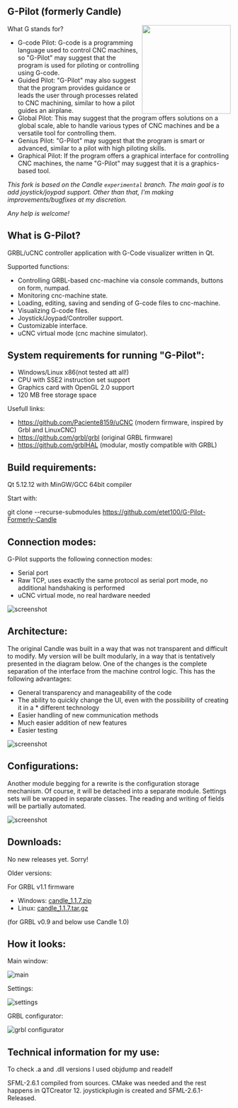G-Pilot (formerly Candle)
-----------
<img src="screenshots/gpilot_big.jpg" width="200" height="200" align="right">
What G stands for?

- G-code Pilot: G-code is a programming language used to control CNC machines, so "G-Pilot" may suggest that the program is used for piloting or controlling using G-code.
- Guided Pilot: "G-Pilot" may also suggest that the program provides guidance or leads the user through processes related to CNC machining, similar to how a pilot guides an airplane.
- Global Pilot: This may suggest that the program offers solutions on a global scale, able to handle various types of CNC machines and be a versatile tool for controlling them.
- Genius Pilot: "G-Pilot" may suggest that the program is smart or advanced, similar to a pilot with high piloting skills.
- Graphical Pilot: If the program offers a graphical interface for controlling CNC machines, the name "G-Pilot" may suggest that it is a graphics-based tool.

*This fork is based on the Candle `experimental` branch. The main goal is to add joystick/joypad support. Other than that, I'm making improvements/bugfixes at my discretion.*

*Any help is welcome!*

What is G-Pilot?
-----------

GRBL/uCNC controller application with G-Code visualizer written in Qt.

Supported functions:
* Controlling GRBL-based cnc-machine via console commands, buttons on form, numpad.
* Monitoring cnc-machine state.
* Loading, editing, saving and sending of G-code files to cnc-machine.
* Visualizing G-code files.
* Joystick/Joypad/Controller support.
* Customizable interface.
* uCNC virtual mode (cnc machine simulator).

System requirements for running "G-Pilot":
-------------------
* Windows/Linux x86(not tested att all!)
* CPU with SSE2 instruction set support
* Graphics card with OpenGL 2.0 support
* 120 MB free storage space

Usefull links:

* https://github.com/Paciente8159/uCNC (modern firmware, inspired by Grbl and LinuxCNC)
* https://github.com/grbl/grbl (original GRBL firmware)
* https://github.com/grblHAL (modular, mostly compatible with GRBL)

Build requirements:
-------------------
Qt 5.12.12 with MinGW/GCC 64bit compiler

Start with:

git clone --recurse-submodules https://github.com/etet100/G-Pilot-Formerly-Candle

Connection modes:
-----------------

G-Pilot supports the following connection modes:
* Serial port
* Raw TCP, uses exactly the same protocol as serial port mode, no additional handshaking is performed
* uCNC virtual mode, no real hardware needed

![screenshot](/screenshots/screenshot_connection_modes.png)

Architecture:
-------------

The original Candle was built in a way that was not transparent and difficult to modify. My version will be built modularly, in a way that is tentatively presented in the diagram below. One of the changes is the complete separation of the interface from the machine control logic. This has the following advantages:

* General transparency and manageability of the code
* The ability to quickly change the UI, even with the possibility of creating it in a * different technology
* Easier handling of new communication methods
* Much easier addition of new features
* Easier testing

![screenshot](/screenshots/arch1.png)

Configurations:
---------------

Another module begging for a rewrite is the configuration storage mechanism. Of course, it will be detached into a separate module. Settings sets will be wrapped in separate classes. The reading and writing of fields will be partially automated.

![screenshot](/screenshots/arch2.png)

Downloads:
----------
No new releases yet. Sorry!

Older versions:

For GRBL v1.1 firmware

* Windows: [candle_1.1.7.zip](https://github.com/Denvi/Candle/releases/download/v1.1/Candle_1.1.7.zip)
* Linux: [candle_1.1.7.tar.gz](https://github.com/Denvi/Candle/releases/download/v1.1/Candle_1.1.7.tar.gz)

(for GRBL v0.9 and below use Candle 1.0)

How it looks:
-------------

Main window:

![main](/screenshots/screenshot_main.png)

Settings:

![settings](/screenshots/screenshot_settings.png)

GRBL configurator:

![grbl configurator](/screenshots/screenshot_grbl_configurator.png)

Technical information for my use:
---------------------------------

To check .a and .dll versions I used objdump and readelf

SFML-2.6.1 compiled from sources. CMake was needed and the rest
happens in QTCreator 12. joystickplugin is created and SFML-2.6.1-Released.